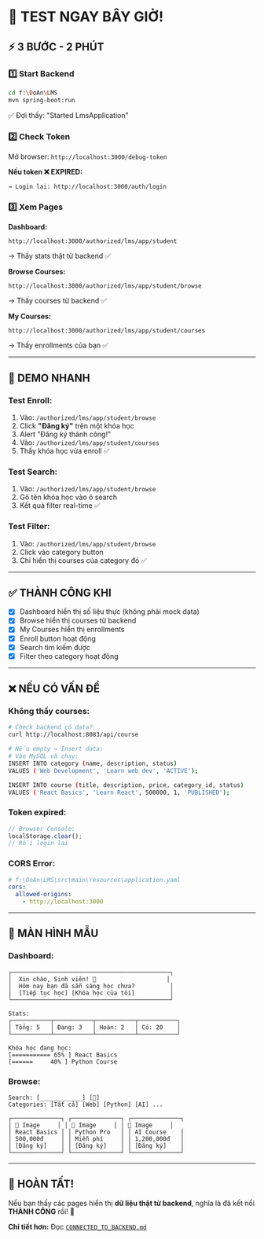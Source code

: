 # 🚀 TEST NGAY BÂY GIỜ!

## ⚡ 3 BƯỚC - 2 PHÚT

### **1️⃣ Start Backend**

```bash
cd f:\DoAn\LMS
mvn spring-boot:run
```

✅ Đợi thấy: "Started LmsApplication"

### **2️⃣ Check Token**

Mở browser: `http://localhost:3000/debug-token`

**Nếu token ❌ EXPIRED:**

```
→ Login lại: http://localhost:3000/auth/login
```

### **3️⃣ Xem Pages**

**Dashboard:**

```
http://localhost:3000/authorized/lms/app/student
```

→ Thấy stats thật từ backend ✅

**Browse Courses:**

```
http://localhost:3000/authorized/lms/app/student/browse
```

→ Thấy courses từ backend ✅

**My Courses:**

```
http://localhost:3000/authorized/lms/app/student/courses
```

→ Thấy enrollments của bạn ✅

---

## 🎯 DEMO NHANH

### **Test Enroll:**

1. Vào: `/authorized/lms/app/student/browse`
2. Click **"Đăng ký"** trên một khóa học
3. Alert "Đăng ký thành công!"
4. Vào: `/authorized/lms/app/student/courses`
5. Thấy khóa học vừa enroll ✅

### **Test Search:**

1. Vào: `/authorized/lms/app/student/browse`
2. Gõ tên khóa học vào ô search
3. Kết quả filter real-time ✅

### **Test Filter:**

1. Vào: `/authorized/lms/app/student/browse`
2. Click vào category button
3. Chỉ hiển thị courses của category đó ✅

---

## ✅ THÀNH CÔNG KHI

- [x] Dashboard hiển thị số liệu thực (không phải mock data)
- [x] Browse hiển thị courses từ backend
- [x] My Courses hiển thị enrollments
- [x] Enroll button hoạt động
- [x] Search tìm kiếm được
- [x] Filter theo category hoạt động

---

## ❌ NẾU CÓ VẤN ĐỀ

### **Không thấy courses:**

```bash
# Check backend có data?
curl http://localhost:8083/api/course

# Nếu empty → Insert data:
# Vào MySQL và chạy:
INSERT INTO category (name, description, status)
VALUES ('Web Development', 'Learn web dev', 'ACTIVE');

INSERT INTO course (title, description, price, category_id, status)
VALUES ('React Basics', 'Learn React', 500000, 1, 'PUBLISHED');
```

### **Token expired:**

```javascript
// Browser Console:
localStorage.clear();
// Rồi login lại
```

### **CORS Error:**

```yaml
# f:\DoAn\LMS\src\main\resources\application.yaml
cors:
  allowed-origins:
    - http://localhost:3000
```

---

## 📸 MÀN HÌNH MẪU

### **Dashboard:**

```
┌─────────────────────────────────────────────┐
│  Xin chào, Sinh viên! 👋                    │
│  Hôm nay bạn đã sẵn sàng học chưa?          │
│  [Tiếp tục học] [Khóa học của tôi]          │
└─────────────────────────────────────────────┘

Stats:
┌───────────┬───────────┬───────────┬───────────┐
│ Tổng: 5   │ Đang: 3   │ Hoàn: 2   │ Có: 20    │
└───────────┴───────────┴───────────┴───────────┘

Khóa học đang học:
[=========== 65% ] React Basics
[======     40% ] Python Course
```

### **Browse:**

```
Search: [____________] [🔄]
Categories: [Tất cả] [Web] [Python] [AI] ...

┌──────────────┐ ┌──────────────┐ ┌──────────────┐
│ 📸 Image     │ │ 📸 Image     │ │ 📸 Image     │
│ React Basics │ │ Python Pro   │ │ AI Course    │
│ 500,000đ     │ │ Miễn phí     │ │ 1,200,000đ   │
│ [Đăng ký]    │ │ [Đăng ký]    │ │ [Đăng ký]    │
└──────────────┘ └──────────────┘ └──────────────┘
```

---

## 🎉 HOÀN TẤT!

Nếu bạn thấy các pages hiển thị **dữ liệu thật từ backend**, nghĩa là đã kết nối **THÀNH CÔNG** rồi! 🎊

**Chi tiết hơn:** Đọc [`CONNECTED_TO_BACKEND.md`](./CONNECTED_TO_BACKEND.md)
